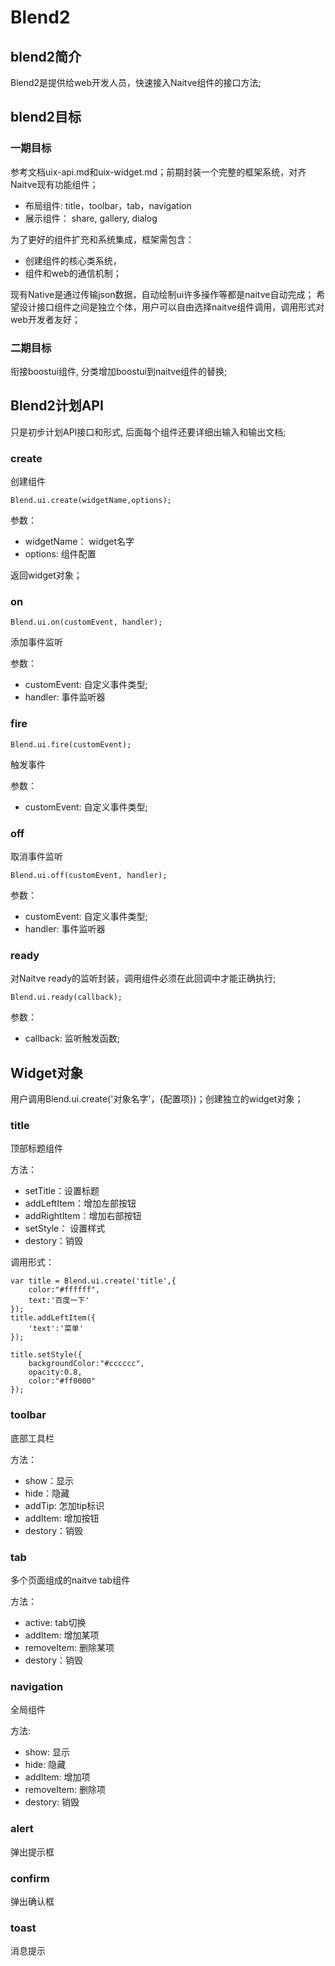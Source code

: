 # Blend2

## blend2简介

Blend2是提供给web开发人员，快速接入Naitve组件的接口方法;

## blend2目标

### 一期目标
参考文档uix-api.md和uix-widget.md；前期封装一个完整的框架系统，对齐Naitve现有功能组件；

- 布局组件: title，toolbar，tab，navigation
- 展示组件： share, gallery, dialog

为了更好的组件扩充和系统集成，框架需包含：

- 创建组件的核心类系统，
- 组件和web的通信机制；

现有Native是通过传输json数据，自动绘制ui许多操作等都是naitve自动完成；
希望设计接口组件之间是独立个体，用户可以自由选择naitve组件调用，调用形式对web开发者友好；

### 二期目标
衔接boostui组件, 分类增加boostui到naitve组件的替换;

## Blend2计划API
只是初步计划API接口和形式, 后面每个组件还要详细出输入和输出文档;

### create

创建组件

    Blend.ui.create(widgetName,options);

参数：

- widgetName： widget名字
- options: 组件配置


返回widget对象；

### on

	Blend.ui.on(customEvent, handler);

添加事件监听

参数：

- customEvent: 自定义事件类型;
- handler: 事件监听器

### fire

	Blend.ui.fire(customEvent);

触发事件

参数：

- customEvent: 自定义事件类型;


### off

取消事件监听

	Blend.ui.off(customEvent, handler);

参数：

- customEvent: 自定义事件类型;
- handler: 事件监听器

### ready

对Naitve ready的监听封装，调用组件必须在此回调中才能正确执行;
    
    Blend.ui.ready(callback);

参数：

- callback: 监听触发函数;



## Widget对象

用户调用Blend.ui.create('对象名字'，{配置项})；创建独立的widget对象；


### title

顶部标题组件

方法：

 - setTitle：设置标题
 - addLeftItem：增加左部按钮
 - addRightItem：增加右部按钮
 - setStyle： 设置样式
 - destory：销毁

调用形式：

	var title = Blend.ui.create('title',{
		color:"#ffffff",
		text:'百度一下'
	});
	title.addLeftItem({
		'text':'菜单'
	});

    title.setStyle({
        backgroundColor:"#cccccc",
        opacity:0.8,
        color:"#ff0000"
    });

### toolbar 

底部工具栏

方法：

- show：显示
- hide：隐藏
- addTip: 怎加tip标识
- addItem: 增加按钮
- destory：销毁

### tab 

多个页面组成的naitve tab组件

方法：

- active: tab切换
- addItem: 增加某项
- removeItem: 删除某项
- destory：销毁 

### navigation
全局组件

方法:

- show: 显示
- hide: 隐藏
- addItem: 增加项
- removeItem: 删除项
- destory: 销毁

### alert

弹出提示框

### confirm

弹出确认框

### toast

消息提示

